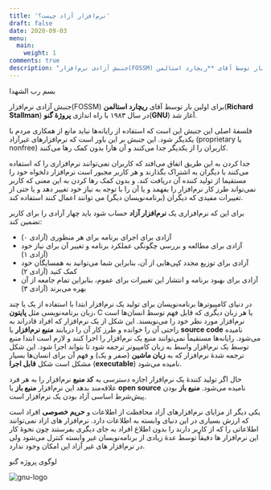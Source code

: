 ```yaml
---
title: 'نرم‌افزار آزاد چیست؟'
draft: false
date: 2020-09-03
menu:
  main:
    weight: 1
comments: true
description: "جنبش آزادی نرم‌افزار(FOSSM) برای اولین بار توسط آقای **ریچارد استالمن**(**Richard Stallman**) در سال ۱۹۸۳ با راه اندازی **پروژهٔ گنو**(**GNU**) آغاز شد."
---
```


بسم رب الشهدا

جنبش آزادی نرم‌افزار(FOSSM) برای اولین بار توسط آقای **ریچارد استالمن**(**Richard Stallman**) در سال ۱۹۸۳ با راه اندازی **پروژهٔ گنو**(**GNU**) آغاز شد.

فلسفهٔ اصلی این جنبش این است که استفاده از رایانه‌ها نباید مانع از همکاری مردم با یکدیگر شود. این جنبش بر این باور است که نرم‌افزار‌های غیر‌آزاد (proprietary یا nonfree) کاربران را از یکدیگر جدا می‌کنند و آن هارا بدون کمک رها می‌کنند.

جدا کردن به این طریق اتفاق می‌افتد که کاربران نمی‌توانند نرم‌افزاری را که استفاده می‌کنند با دیگران به اشتراک بگذارند و هر کاربر مجبور است نرم‌افزار دلخواه خود را مستقیما از تولید کننده آن دریافت کند.
و بدون کمک رها کردن به این معنی که کاربر نمی‌تواند طرز کار نرم‌افزار را بفهمد و یا آن را با توجه به نیاز خود تغییر دهد و یا حتی از تغییرات مفیدی که دیگران (برنامه‌نویسان دیگر) می توانند اعمال کنند استفاده کند.

برای این که نرم‌افزاری یک **نرم‌افزار آزاد** حساب شود باید چهار آزادی را برای کاربر تضمین کند:

* آزادی برای اجرای برنامه برای هر منظوری (آزادی ۰)
* آزادی برای مطالعه و بررسی چگونگی عملکرد برنامه و تغییر آن برای نیاز خود (آزادی ۱)
* آزادی برای توزیع مجدد کپی‌هایی از آن، بنابراین شما می‌توانید به همسایگان خود کمک کنید (آزادی ۲)
* آزادی برای بهبود برنامه و انتشار این تغییرات برای عموم، بنابراین تمام جامعه از آن بهره می‌برند (آزادی ۳)

در دنیای کامپیوتر‌ها برنامه‌نویسان برای تولید یک نرم‌افزار ابتدا با استفاده از یک یا چند زبان برنامه‌نویسی مثل **پایتون**، C یا هر زبان دیگری که قابل فهم توسط انسان‌ها است نرم‌افزار مورد نظر خود را می‌نویسند. این شکل از یک نرم‌افزار که افراد قادراند به راحتی آن را خوانده و طرز کار آن را دریابند **منبع نرم‌افزار** یا **source code** نامیده می‌شود. رایانه‌ها مستقیماً نمی‌توانند منبع یک نرم‌افزار را اجرا کنند و لازم است ابتدا منبع توسط یک نرم‌افزار واسط به زبان کامپیوتر ترجمه شود تا بتواند اجرا شود. این شکل ترجمه شدهٔ نرم‌افزار که به **زبان ماشین** (صفر و یک) و فهم آن برای انسان‌ها بسیار مشکل است شکل **قابل اجرا** (**executable**) نامیده می‌شود.

حال اگر تولید کنندهٔ یک نرم‌افزار اجازه دسترسی به **کد منبع** نرم‌افزار را به هر فرد علاقه‌مند بدهد این نرم‌افزار **منبع باز** یا **open source** نامیده می‌شود. **منیع باز** بودن پیش‌شرط اساسی آزاد بودن یک نرم‌افزار است.

 
یکی دیگر از مزایای نرم‌افزار‌های آزاد محافظت از اطلاعات و **حریم خصوصی** افراد است که ارزش بسیاری در این دنیای وابسته به اطلاعات دارد. نرم‌افزار های ازاد نمی‌توانند اطلاعاتی را که از کاربر دارند را بدون اطلاع افراد به جای دیگری بفرستند چون نحوهٔ کار این نرم‌افزار ها دقیقاً توسط عدهٔ زیادی از برنامه‌نویسان غیر وابسته کنترل می‌شود ولی در نرم‌افزار های غیر آزاد این امکان وجود ندارد.

لوگوی پروژه گنو

<img class="post-image" src="https://www.gnu.org/graphics/heckert_gnu.transp.small.png" alt="gnu-logo">
